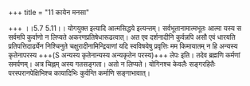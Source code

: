 +++
title = "11 कायेन मनसा"

+++
।।5.7 5.11।। योगयुक्त इत्यादि आत्मसिद्धये इत्यन्तम्। सर्वभूतानामात्मभूतः
आत्मा यस्य स सर्वमपि कुर्वाणो न लिप्यते अकरणप्रतिषेधारूढत्वात्। अत एव
दर्शनादीनि कुर्वन्नपि असौ एवं धारयति प्रतिपत्तिदार्ढ्येन निश्चिनुते
चक्षुरादीनामिन्द्रियाणां यदि स्वविषयेषु प्रवृत्तिः मम किमायातम् न हि
अन्यस्य कृतेनापरस्य +++(S अन्यस्य कृतेनान्यस्य अन्यकृतेन परस्य)+++ लेपः इति।
तदेव ब्रह्मणि कर्मणां समर्पणम्। अत्र चिह्नम् अस्य गतसङ्गता। अतो न
लिप्यते। योगिनश्च केवलैः सङ्गरहितैः परस्परानपेक्षिभिश्च कायादिभिः
कुर्वन्ति कर्माणि सङ्गाभावात्।

